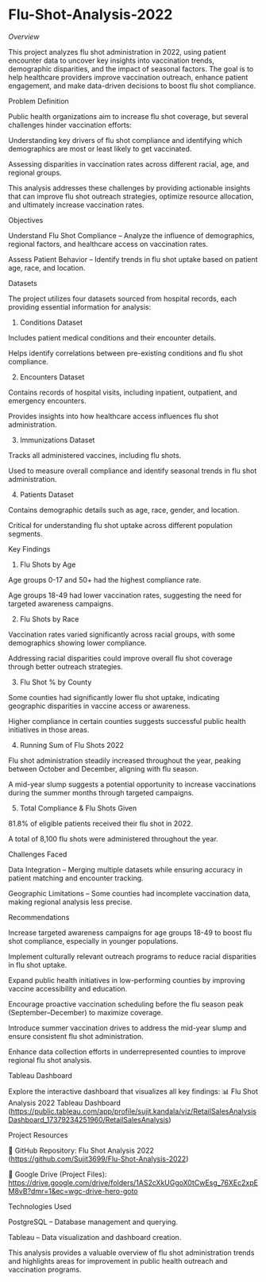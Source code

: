 # Flu-Shot-Analysis-2022

*Overview*

This project analyzes flu shot administration in 2022, using patient encounter data to uncover key insights into vaccination trends, demographic disparities, and the impact of seasonal factors. The goal is to help healthcare providers improve vaccination outreach, enhance patient engagement, and make data-driven decisions to boost flu shot compliance.

Problem Definition

Public health organizations aim to increase flu shot coverage, but several challenges hinder vaccination efforts:

Understanding key drivers of flu shot compliance and identifying which demographics are most or least likely to get vaccinated.

Assessing disparities in vaccination rates across different racial, age, and regional groups.

This analysis addresses these challenges by providing actionable insights that can improve flu shot outreach strategies, optimize resource allocation, and ultimately increase vaccination rates.

Objectives

Understand Flu Shot Compliance – Analyze the influence of demographics, regional factors, and healthcare access on vaccination rates.

Assess Patient Behavior – Identify trends in flu shot uptake based on patient age, race, and location.

Datasets

The project utilizes four datasets sourced from hospital records, each providing essential information for analysis:

1. Conditions Dataset

Includes patient medical conditions and their encounter details.

Helps identify correlations between pre-existing conditions and flu shot compliance.

2. Encounters Dataset

Contains records of hospital visits, including inpatient, outpatient, and emergency encounters.

Provides insights into how healthcare access influences flu shot administration.

3. Immunizations Dataset

Tracks all administered vaccines, including flu shots.

Used to measure overall compliance and identify seasonal trends in flu shot administration.

4. Patients Dataset

Contains demographic details such as age, race, gender, and location.

Critical for understanding flu shot uptake across different population segments.

Key Findings

1. Flu Shots by Age

Age groups 0-17 and 50+ had the highest compliance rate.

Age groups 18-49 had lower vaccination rates, suggesting the need for targeted awareness campaigns.

2. Flu Shots by Race

Vaccination rates varied significantly across racial groups, with some demographics showing lower compliance.

Addressing racial disparities could improve overall flu shot coverage through better outreach strategies.

3. Flu Shot % by County

Some counties had significantly lower flu shot uptake, indicating geographic disparities in vaccine access or awareness.

Higher compliance in certain counties suggests successful public health initiatives in those areas.

4. Running Sum of Flu Shots 2022

Flu shot administration steadily increased throughout the year, peaking between October and December, aligning with flu season.

A mid-year slump suggests a potential opportunity to increase vaccinations during the summer months through targeted campaigns.

5. Total Compliance & Flu Shots Given

81.8% of eligible patients received their flu shot in 2022.

A total of 8,100 flu shots were administered throughout the year.

Challenges Faced

Data Integration – Merging multiple datasets while ensuring accuracy in patient matching and encounter tracking.

Geographic Limitations – Some counties had incomplete vaccination data, making regional analysis less precise.

Recommendations

Increase targeted awareness campaigns for age groups 18-49 to boost flu shot compliance, especially in younger populations.

Implement culturally relevant outreach programs to reduce racial disparities in flu shot uptake.

Expand public health initiatives in low-performing counties by improving vaccine accessibility and education.

Encourage proactive vaccination scheduling before the flu season peak (September–December) to maximize coverage.

Introduce summer vaccination drives to address the mid-year slump and ensure consistent flu shot administration.

Enhance data collection efforts in underrepresented counties to improve regional flu shot analysis.

Tableau Dashboard

Explore the interactive dashboard that visualizes all key findings: 📊 Flu Shot Analysis 2022 Tableau Dashboard (https://public.tableau.com/app/profile/sujit.kandala/viz/RetailSalesAnalysisDashboard_17379234251960/RetailSalesAnalysis)

Project Resources

📁 GitHub Repository: Flu Shot Analysis 2022 (https://github.com/Sujit3699/Flu-Shot-Analysis-2022)

📂 Google Drive (Project Files): https://drive.google.com/drive/folders/1AS2cXkUGgoX0tCwEsg_76XEc2xpEM8vB?dmr=1&ec=wgc-drive-hero-goto

Technologies Used

PostgreSQL – Database management and querying.

Tableau – Data visualization and dashboard creation.

This analysis provides a valuable overview of flu shot administration trends and highlights areas for improvement in public health outreach and vaccination programs.

